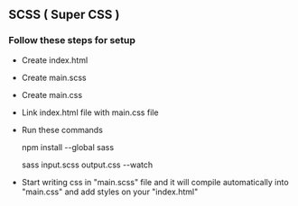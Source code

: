 ## SCSS ( Super CSS )

### Follow these steps for setup

- Create index.html

- Create main.scss

- Create main.css

- Link index.html file with main.css file

- Run these commands

    npm install --global sass

    sass input.scss output.css --watch

- Start writing css in "main.scss" file and it will compile automatically into "main.css" and add styles on your "index.html"